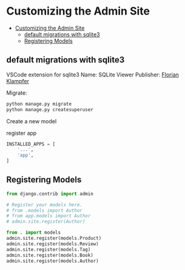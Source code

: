 # Customizing the Admin Site

- [Customizing the Admin Site](#customizing-the-admin-site)
	- [default migrations with sqlite3](#default-migrations-with-sqlite3)
	- [Registering Models](#registering-models)

## default migrations with sqlite3

VSCode extension for sqlite3
Name: SQLite Viewer Publisher: [Florian Klampfer](https://marketplace.visualstudio.com/items?itemName=qwtel.sqlite-viewer)

Migrate:

```python
python manage.py migrate
python manage.py createsuperuser
```

Create a new model

register app

```python
INSTALLED_APPS = [
    '...',
    'app',
]
```

## Registering Models

```python
from django.contrib import admin

# Register your models here.
# from .models import Author
# from app.models import Author
# admin.site.register(Author)

from . import models
admin.site.register(models.Product)
admin.site.register(models.Review)
admin.site.register(models.Tag)
admin.site.register(models.Book)
admin.site.register(models.Author)
```
